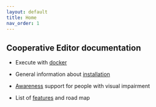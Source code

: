 ```yaml
---
layout: default
title: Home
nav_order: 1
---
```


## Cooperative Editor documentation

* Execute with [docker](docker.md)
  
* General information about [installation](installation.md)
  
* [Awareness](awareness.md) support for people with visual impairment
  
* List of [features](features.md) and road map
